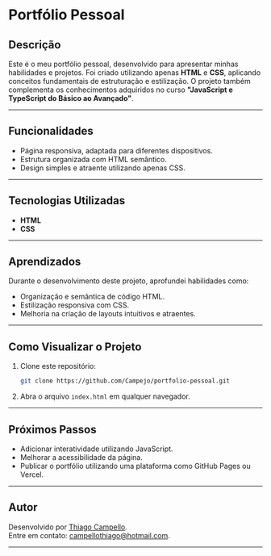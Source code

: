 # **Portfólio Pessoal**

## **Descrição**  
Este é o meu portfólio pessoal, desenvolvido para apresentar minhas habilidades e projetos. Foi criado utilizando apenas **HTML** e **CSS**, aplicando conceitos fundamentais de estruturação e estilização. O projeto também complementa os conhecimentos adquiridos no curso **"JavaScript e TypeScript do Básico ao Avançado"**.

---

## **Funcionalidades**  
- Página responsiva, adaptada para diferentes dispositivos.  
- Estrutura organizada com HTML semântico.  
- Design simples e atraente utilizando apenas CSS.  

---

## **Tecnologias Utilizadas**  
- **HTML**  
- **CSS**  

---

## **Aprendizados**  
Durante o desenvolvimento deste projeto, aprofundei habilidades como:  
- Organização e semântica de código HTML.  
- Estilização responsiva com CSS.  
- Melhoria na criação de layouts intuitivos e atraentes.  

---

## **Como Visualizar o Projeto**  
1. Clone este repositório:  
   ```bash
   git clone https://github.com/Campejo/portfolio-pessoal.git
   ```
2. Abra o arquivo `index.html` em qualquer navegador.

---

## **Próximos Passos**  
- Adicionar interatividade utilizando JavaScript.  
- Melhorar a acessibilidade da página.  
- Publicar o portfólio utilizando uma plataforma como GitHub Pages ou Vercel.  

---

## **Autor**  
Desenvolvido por [Thiago Campello](https://github.com/Campejo).  
Entre em contato: [campellothiago@hotmail.com](mailto:campellothiago@hotmail.com).  

---
